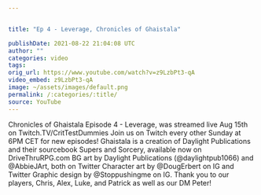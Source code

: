 ```yaml
---


title: "Ep 4 - Leverage, Chronicles of Ghaistala"

publishDate: 2021-08-22 21:04:08 UTC
author: ""
categories: video
tags: 
orig_url: https://www.youtube.com/watch?v=z9LzbPt3-qA
video_embed: z9LzbPt3-qA
image: ~/assets/images/default.png
permalink: /:categories/:title/
source: YouTube
---
```

Chronicles of Ghaistala Episode 4 - Leverage, was streamed live Aug 15th on Twitch.TV/CritTestDummies Join us on Twitch every other Sunday at 6PM CET for new episodes! Ghaistala is a creation of Daylight Publications and their sourcebook Supers and Sorcery, available now on DriveThruRPG.com BG art by Daylight Publications (@daylightpub1066) and @AbbieJArt, both on Twitter Character art by @DougErbert on IG and Twitter Graphic design by @Stoppushingme on IG. Thank you to our players, Chris, Alex, Luke, and Patrick as well as our DM Peter!